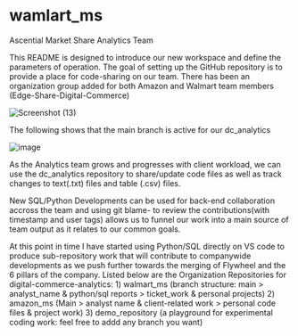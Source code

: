 # wamlart_ms
Ascential Market Share Analytics Team

This README is designed to introduce our new workspace and define the parameters of operation. The goal of setting up the GitHub repository is to provide a place for code-sharing on our team. There has been an organization group added for both Amazon and Walmart team members  (Edge-Share-Digital-Commerce) 

![Screenshot (13)](https://user-images.githubusercontent.com/100659541/217077972-28313624-9b22-4fe6-af3c-16ab07a4d3c3.png)

The following shows that the main branch is active for our dc_analytics

![image](https://user-images.githubusercontent.com/124629607/217083008-3988e16c-0855-4b8f-b654-a4f730fed951.png)

As the Analytics team grows and progresses with client workload, we can use the dc_analytics repository to share/update code files as well as track changes to text(.txt) files and table (.csv) files. 

New SQL/Python Developments can be used for back-end collaboration accross the team and using git blame- to review the contributions(with timestamp and user tags) allows us to funnel our work into a main source of team output as it relates to our common goals. 

At this point in time I have started using Python/SQL directly on VS code to produce sub-repository work that will contribute to companywide developments as we push further towards the merging of Flywheel and the 6 pillars of the company. Listed below are the Organization Repositories for digital-commerce-analytics:
    1) walmart_ms (branch structure: main > analyst_name & python/sql reports > ticket_work & personal projects)
    2) amazon_ms (Main > analyst name & client-related work > personal code files & project work)
    3) demo_repository (a playground for experimental coding work: feel free to addd any branch you want)

